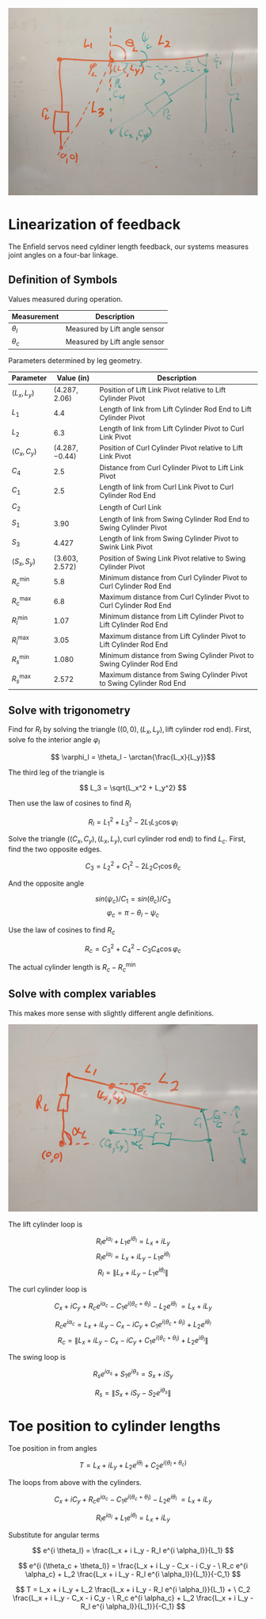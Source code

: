 ![Sketch of Leg Geometry](LiftCurlGeometry.jpg)

# Linearization of feedback

The Enfield servos need cyldiner length feedback, our systems measures joint
angles on a four-bar linkage.

## Definition of Symbols

Values measured during operation.

| Measurement  | Description                   |
|--------------|-------------------------------|
| $\theta_l$   | Measured by Lift angle sensor |
| $\theta_c$   | Measured by Lift angle sensor |

Parameters determined by leg geometry.

| Parameter | Value (in) | Description                                                    |
|-----------|------------|-----------------------------------------------------------------
| $(L_x, L_y)$ | $(4.287, 2.06)$ | Position of Lift Link Pivot relative to Lift Cylinder Pivot |
| $L_1$     | $4.4$      | Length of link from Lift Cylinder Rod End to Lift Cylinder Pivot |
| $L_2$     | $6.3$      | Length of link from Lift Cylinder Pivot to Curl Link Pivot     |
| $(C_x, C_y)$ | $(4.287, -0.44)$ | Position of Curl Cylinder Pivot relative to Lift Link Pivot |
| $C_4$     | $2.5$      | Distance from Curl Cylinder Pivot to Lift Link Pivot           |
| $C_1$     | $2.5$      | Length of link from Curl Link Pivot to Curl Cylinder Rod End   |
| $C_2$     |            | Length of Curl Link                                            |
| $S_1$     | $3.90$     | Length of link from Swing Cylinder Rod End to Swing Cylinder Pivot |
| $S_3$     | $4.427$    | Length of link from Swing Cylinder Pivot to Swink Link Pivot   |
| $(S_x, S_y)$ | $(3.603, 2.572)$ | Position of Swing Link Pivot relative to Swing Cylinder Pivot|
| $R_c^{\textrm{min}}$ | $5.8$ | Minimum distance from Curl Cylinder Pivot to Curl Cylinder Rod End |
| $R_c^{\textrm{max}}$ | $6.8$ | Maximum distance from Curl Cylinder Pivot to Curl Cylinder Rod End |
| $R_l^{\textrm{min}}$ | $1.07$ | Minimum distance from Lift Cylinder Pivot to Lift Cylinder Rod End |
| $R_l^{\textrm{max}}$ | $3.05$ | Maximum distance from Lift Cylinder Pivot to Lift Cylinder Rod End |
| $R_s^{\textrm{min}}$ | $1.080$ | Minimum distance from Swing Cylinder Pivot to Swing Cylinder Rod End |
| $R_s^{\textrm{max}}$ | $2.572$ | Maximum distance from Swing Cylinder Pivot to Swing Cylinder Rod End |

## Solve with trigonometry

Find for $R_l$ by solving the triangle $((0,0), (L_x, L_y), \textrm{lift
cylinder rod end})$. First, solve fo the interior angle $\varphi_l$

$$ \varphi_l =  \theta_l - \arctan{\frac{L_x}{L_y}}$$

The third leg of the triangle is

$$ L_3 = \sqrt{L_x^2 + L_y^2} $$

Then use the law of cosines to find $R_l$

$$ R_l = L_1^2 + L_3^2 - 2 L_1 L_3 \cos{\varphi_l} $$

Solve the triangle $((C_x, C_y), (L_x, L_y), \textrm{curl cylinder rod end})$ to
find $L_c$. First, find the two opposite edges.

$$ C_3 = L_2^2 + C_1^2 - 2 L_2 C_1 \cos{\theta_c} $$

And the opposite angle

$$ sin(\psi_c) / C_1 = sin(\theta_c) / C_3 $$
$$ \varphi_c = \pi - \theta_l - \psi_c $$

Use the law of cosines to find $R_c$

$$ R_c = C_3^2 + C_4^2 - C_3 C_4 \cos{\varphi_c} $$

The actual cylinder length is $R_c - R_c^{\textrm{min}}$

## Solve with complex variables

This makes more sense with slightly different angle definitions.

![Alternate Sketch of Leg Geometry](LiftCurlGeometryCplx.jpg)


The lift cylinder loop is

$$ R_l e^{i \alpha_l} + L_1 e^{i \theta_l} = L_x + i L_y $$
$$ R_l e^{i \alpha_l} = L_x + i L_y - L_1 e^{i \theta_l} $$
$$ R_l = \left\| L_x + i L_y - L_1 e^{i \theta_l} \right\| $$

The curl cylinder loop is

$$ C_x + i C_y + R_c e^{i \alpha_c} - C_1 e^{i (\theta_c + \theta_l)} - L_2 e^{i \theta_l} \
   = L_x + i L_y $$

$$ R_c e^{i \alpha_c} = L_x + i L_y - C_x - i C_y + C_1 e^{i (\theta_c + \theta_l)} + L_2 e^{i \theta_l} $$
$$ R_c = \left\|L_x + i L_y - C_x - i C_y + C_1 e^{i (\theta_c + \theta_l)} + L_2 e^{i \theta_l}\right\| $$

The swing loop is

$$ R_s e^{i \alpha_s} + S_1 e^{i \theta_s} = S_x + i S_y $$

$$ R_s = \left\|S_x + i S_y - S_2 e^{i \theta_s}\right\| $$

# Toe position to cylinder lengths

Toe position in from angles

$$ T = L_x + i L_y + L_2 e^{i \theta_l } + C_2 e^{i (\theta_l + \theta_c)} $$

The loops from above with the cylinders.

$$ C_x + i C_y + R_c e^{i \alpha_c} - C_1 e^{i (\theta_c + \theta_l)} - L_2 e^{i \theta_l} \
   = L_x + i L_y $$

$$ R_l e^{i \alpha_l} + L_1 e^{i \theta_l} = L_x + i L_y $$

Substitute for angular terms


$$ e^{i \theta_l} = \frac{L_x + i L_y - R_l e^{i \alpha_l}}{L_1} $$

$$ e^{i (\theta_c + \theta_l)} = \frac{L_x + i L_y - C_x - i C_y - \
   R_c e^{i \alpha_c} + L_2 \frac{L_x + i L_y - R_l e^{i \alpha_l}}{L_1}}{-C_1} $$


$$ T = L_x + i L_y + L_2 \frac{L_x + i L_y - R_l e^{i \alpha_l}}{L_1} + \
   C_2  \frac{L_x + i L_y - C_x - i C_y - \
   R_c e^{i \alpha_c} + L_2 \frac{L_x + i L_y - R_l e^{i \alpha_l}}{L_1}}{-C_1} $$
